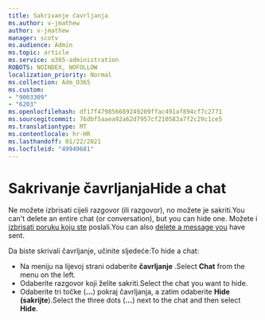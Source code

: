 ```yaml
---
title: Sakrivanje čavrljanja
ms.author: v-jmathew
author: v-jmathew
manager: scotv
ms.audience: Admin
ms.topic: article
ms.service: o365-administration
ROBOTS: NOINDEX, NOFOLLOW
localization_priority: Normal
ms.collection: Adm_O365
ms.custom:
- "9003309"
- "6203"
ms.openlocfilehash: df17f479856689249209ffac491af894cf7c2771
ms.sourcegitcommit: 76dbf5aaea92a62d7957cf210583a7f2c29c1ce5
ms.translationtype: MT
ms.contentlocale: hr-HR
ms.lasthandoff: 01/22/2021
ms.locfileid: "49949681"
---
```

# <a name="hide-a-chat"></a><span data-ttu-id="0fd5b-102">Sakrivanje čavrljanja</span><span class="sxs-lookup"><span data-stu-id="0fd5b-102">Hide a chat</span></span>

<span data-ttu-id="0fd5b-103">Ne možete izbrisati cijeli razgovor (ili razgovor), no možete je sakriti.</span><span class="sxs-lookup"><span data-stu-id="0fd5b-103">You can't delete an entire chat (or conversation), but you can hide one.</span></span> <span data-ttu-id="0fd5b-104">Možete i [izbrisati poruku koju ste](https://support.office.com/client/delete-a-message-you-have-sent-67bd76a5-04e7-46ea-9ef0-5800865cb8f3) poslali.</span><span class="sxs-lookup"><span data-stu-id="0fd5b-104">You can also [delete a message you](https://support.office.com/client/delete-a-message-you-have-sent-67bd76a5-04e7-46ea-9ef0-5800865cb8f3) have sent.</span></span>

<span data-ttu-id="0fd5b-105">Da biste skrivali čavrljanje, učinite sljedeće:</span><span class="sxs-lookup"><span data-stu-id="0fd5b-105">To hide a chat:</span></span>

- <span data-ttu-id="0fd5b-106">Na meniju na lijevoj strani odaberite **čavrljanje** .</span><span class="sxs-lookup"><span data-stu-id="0fd5b-106">Select **Chat** from the menu on the left.</span></span>
- <span data-ttu-id="0fd5b-107">Odaberite razgovor koji želite sakriti.</span><span class="sxs-lookup"><span data-stu-id="0fd5b-107">Select the chat you want to hide.</span></span>
- <span data-ttu-id="0fd5b-108">Odaberite tri točke (**...**) pokraj čavrljanja, a zatim odaberite **Hide (sakrijte**).</span><span class="sxs-lookup"><span data-stu-id="0fd5b-108">Select the three dots (**...**) next to the chat and then select **Hide**.</span></span>
